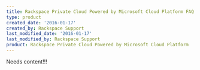 ```yaml
---
title: Rackspace Private Cloud Powered by Microsoft Cloud Platform FAQ
type: product
created_date: '2016-01-17'
created_by: Rackspace Support
last_modified_date: '2016-01-17'
last_modified_by: Rackspace Support
product: Rackspace Private Cloud Powered by Microsoft Cloud Platform
---
```


Needs content!!!

